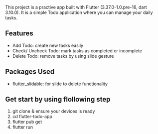 This project is a practive app built with Flutter (3.37.0-1.0.pre-16, dart 3.10.0).
It is a simple Todo application where you can manage your daily tasks.

## Features
- Add Todo: create new tasks easily
- Check/ Uncheck Todo: mark tasks as completed or incomplete
- Delete Todo: remove tasks by using slide gesture

## Packages Used
- flutter_slidable: for slide to delete functionality

## Get start by using flollowing step

1. git clone & ensure your devices is ready
2. cd flutter-todo-app
3. flutter pub get
4. flutter run
